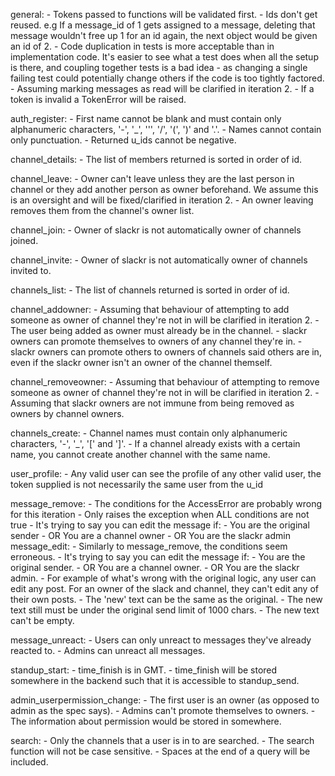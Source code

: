 general:
    - Tokens passed to functions will be validated first.
    - Ids don't get reused. e.g If a message_id of 1 gets assigned to a message, 
      deleting that message wouldn't free up 1 for an id again, the next object
      would be given an id of 2.
    - Code duplication in tests is more acceptable than in implementation code.
      It's easier to see what a test does when all the setup is there, and
      coupling together tests is a bad idea - as changing a single failing test
      could potentially change others if the code is too tightly factored.
    - Assuming marking messages as read will be clarified in iteration 2.
    - If a token is invalid a TokenError will be raised.

auth_register:
    - First name cannot be blank and must contain only alphanumeric characters,
      '-', '_', ''', '/', '(', ')' and '.'.
    - Names cannot contain only punctuation.
    - Returned u_ids cannot be negative.

channel_details:
    - The list of members returned is sorted in order of id.

channel_leave:
    - Owner can't leave unless they are the last person in channel or they add
      another person as owner beforehand. We assume this is an oversight and
      will be fixed/clarified in iteration 2.
    - An owner leaving removes them from the channel's owner list.

channel_join:
    - Owner of slackr is not automatically owner of channels joined.

channel_invite:
    - Owner of slackr is not automatically owner of channels invited to.

channels_list:
    - The list of channels returned is sorted in order of id.

channel_addowner:
    - Assuming that behaviour of attempting to add someone as owner of channel
      they're not in will be clarified in iteration 2.
    - The user being added as owner must already be in the channel.
    - slackr owners can promote themselves to owners of any channel they're in.
    - slackr owners can promote others to owners of channels said others are in,
      even if the slackr owner isn't an owner of the channel themself.

channel_removeowner:
    - Assuming that behaviour of attempting to remove someone as owner of
      channel they're not in will be clarified in iteration 2.
    - Assuming that slackr owners are not immune from being removed as owners by
      channel owners.

channels_create:
    - Channel names must contain only alphanumeric characters, '-', '_', '[' and
      ']'.
    - If a channel already exists with a certain name, you cannot create another
      channel with the same name.

user_profile:
    - Any valid user can see the profile of any other valid user, the token supplied is not necessarily the same user from the u_id

message_remove:
    - The conditions for the AccessError are probably wrong for this iteration
        - Only raises the exception when ALL conditions are not true
    - It's trying to say you can edit the message if:
        - You are the original sender
        - OR You are a channel owner
        - OR You are the slackr admin
message_edit:
    - Similarly to message_remove, the conditions seem erroneous.
    - It's trying to say you can edit the message if:
        - You are the original sender.
        - OR You are a channel owner.
        - OR You are the slackr admin.
    - For example of what's wrong with the original logic, any user can edit any
      post. For an owner of the slack and channel, they can't edit any of their
      own posts.
    - The 'new' text can be the same as the original.
    - The new text still must be under the original send limit of 1000 chars.
    - The new text can't be empty.

message_unreact:
    - Users can only unreact to messages they've already reacted to.
    - Admins can unreact all messages.

standup_start:
    - time_finish is in GMT.
    - time_finish will be stored somewhere in the backend such that it is
      accessible to standup_send.

admin_userpermission_change:
    - The first user is an owner (as opposed to admin as the spec says).
    - Admins can't promote themselves to owners.
    - The information about permission would be stored in somewhere.
      
search:
    - Only the channels that a user is in to are searched.
    - The search function will not be case sensitive.
    - Spaces at the end of a query will be included.
